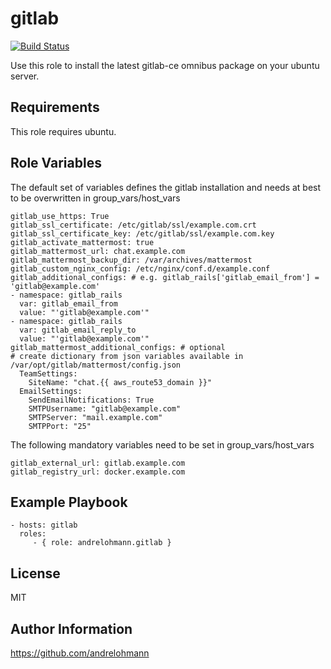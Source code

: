 gitlab
======

[![Build Status](https://travis-ci.org/andrelohmann/ansible-role-gitlab.svg?branch=master)](https://travis-ci.org/andrelohmann/ansible-role-gitlab)

Use this role to install the latest gitlab-ce omnibus package on your ubuntu server.

Requirements
------------

This role requires ubuntu.

Role Variables
--------------

The default set of variables defines the gitlab installation and needs at best to be overwritten in group_vars/host_vars

    gitlab_use_https: True
    gitlab_ssl_certificate: /etc/gitlab/ssl/example.com.crt
    gitlab_ssl_certificate_key: /etc/gitlab/ssl/example.com.key
    gitlab_activate_mattermost: true
    gitlab_mattermost_url: chat.example.com
    gitlab_mattermost_backup_dir: /var/archives/mattermost
    gitlab_custom_nginx_config: /etc/nginx/conf.d/example.conf
    gitlab_additional_configs: # e.g. gitlab_rails['gitlab_email_from'] = 'gitlab@example.com'
    - namespace: gitlab_rails
      var: gitlab_email_from
      value: "'gitlab@example.com'"
    - namespace: gitlab_rails
      var: gitlab_email_reply_to
      value: "'gitlab@example.com'"
    gitlab_mattermost_additional_configs: # optional
    # create dictionary from json variables available in /var/opt/gitlab/mattermost/config.json
      TeamSettings:
        SiteName: "chat.{{ aws_route53_domain }}"
      EmailSettings:
        SendEmailNotifications: True
        SMTPUsername: "gitlab@example.com"
        SMTPServer: "mail.example.com"
        SMTPPort: "25"

The following mandatory variables need to be set in group_vars/host_vars

    gitlab_external_url: gitlab.example.com
    gitlab_registry_url: docker.example.com

Example Playbook
----------------

    - hosts: gitlab
      roles:
         - { role: andrelohmann.gitlab }

License
-------

MIT

Author Information
------------------

https://github.com/andrelohmann
